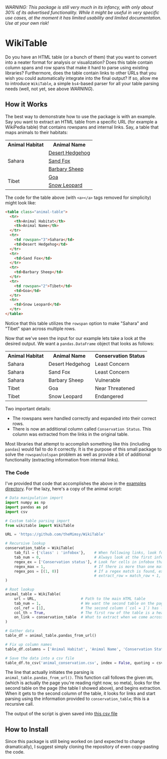 *WARNING: This package is still very much in its infancy, with only about 30% of its advertised functionality. While it might be useful in very specific use cases, at the moment it has limited usability and limited documentation. Use at your own risk!*

# WikiTable

Do you have an HTML table (or a bunch of them) that you want to convert into a neater format for analysis or visualization? Does this table contain column spans and row spans that make it hard to parse using existing libraries? Furthermore, does the table contain links to other URLs that you wish you could automatically integrate into the final output? If so, allow me to introduce `WikiTable`, a simple `bs4`-based parser for all your table parsing needs (well, not yet, see above *WARNING*).

## How it Works

The best way to demonstrate how to use the package is with an example. Say you want to extract an HTML table from a specific URL (for example a WikiPedia table) that contains rowspans and internal links. Say, a table that maps animals to their habitats:

<table class="animal-table">
  <tr>
    <th>Animal Habitat</th>
    <th>Animal Name</th>
  </tr>
  <tr>
    <td rowspan="3">Sahara</td>
    <td><a href="https://en.wikipedia.org/wiki/Desert_hedgehog">Desert Hedgehog</a></td>
  </tr>
  <tr>
    <td><a href="https://en.wikipedia.org/wiki/Fennec_fox">Sand Fox</a></td>
  </tr>
  <tr>
    <td><a href="https://en.wikipedia.org/wiki/Barbary_sheep">Barbary Sheep</a></td>
  </tr>
  <tr>
    <td rowspan="2">Tibet</td>
    <td><a href="https://en.wikipedia.org/wiki/Goa_(antelope)">Goa</a></td>
  </tr>
  <tr>
    <td><a href="https://en.wikipedia.org/wiki/Snow_leopard">Snow Leopard</a></td>
  </tr>
</table>

The code for the table above (with `<a></a>` tags removed for simplicity) might look like:

```html
<table class="animal-table">
  <tr>
    <th>Animal Habitat</th>
    <th>Animal Name</th>
  </tr>
  <tr>
    <td rowspan="3">Sahara</td>
    <td>Desert Hedgehog</td>
  </tr>
  <tr>
    <td>Sand Fox</td>
  </tr>
  <tr>
    <td>Barbary Sheep</td>
  </tr>
  <tr>
    <td rowspan="2">Tibet</td>
    <td>Goa</td>
  </tr>
  <tr>
    <td>Snow Leopard</td>
  </tr>
</table>
```
Notice that this table utilizes the `rowspan` option to make "Sahara" and "Tibet" span across multiple rows.

Now that we've seen the input for our example lets take a look at the desired output. We want a `pandas.DataFrame` object that looks as follows:

<table>
  <tr>
    <th>Animal Habitat</th>
    <th>Animal Name</th>
    <th>Conservation Status</th>
  </tr>
  <tr>
    <td>Sahara</td>
    <td>Desert Hedgehog</td>
    <td>Least Concern</td>
  </tr>
  <tr>
    <td>Sahara</td>
    <td>Sand Fox</td>
    <td>Least Concern</td>
  </tr>
  <tr>
    <td>Sahara</td>
    <td>Barbary Sheep</td>
    <td>Vulnerable</td>
  </tr>
  <tr>
    <td>Tibet</td>
    <td>Goa</td>
    <td>Near Threatened</td>
  </tr>
  <tr>
    <td>Tibet</td>
    <td>Snow Leopard</td>
    <td>Endangered</td>
  </tr>
</table>

Two important details:
- The rowspans were handled correctly and expanded into their correct rows.
- There is now an additional column called `Conservation Status`. This column was extracted from the links in the original table.

Most libraries that attempt to accomplish something like this (including `pandas`) would fail to do it correctly. It is the purpose of this small package to solve the `rowspan`/`colspan` problem as well as provide a bit of additional functionality (extracting information from internal links).

### The Code

I've provided that code that accomplishes the above in the [examples directory](https://github.com/theMimsy/WikiTable/tree/master/examples). For the lazy, here's a copy of the animal script:

```python
# Data manipulation import
import numpy as np
import pandas as pd
import csv

# Custom table parsing import
from wikitable import WikiTable

URL = 'https://github.com/theMimsy/WikiTable'

# Recursive lookup
conservation_table = WikiTable(
    tab_fil = {'class' : 'infobox'},    # When following links, look for at the WikiPedia infoboxes
    tab_num = 0,                        # Always look at the first infobox (should only be one)
    regex_ex = ['Conservation status'], # Look for cells in infobox that match this regex
    regex_max = 1,                      # If there is more than one match, only take the first
    regex_pos = [(1, 0)]                # If a regex match is found, extract the cell to the below
                                        # extract_row = match_row + 1, extract_col = match_col + 0
)

# Root lookup
animal_table = WikiTable(
    url = URL,                    # Path to the main HTML table
    tab_num = 1,                  # We want the second table on the page (`index = 1`)
    col_ref = [1],                # The second column (`col = 1`) has links for recursion
    col_th = True,                # The first row of the table is a header
    on_link = conservation_table  # What to extract when we come across a link
)

# Gather data
table_df = animal_table.pandas_from_url()

# Fix up column names
table_df.columns = ['Animal Habitat', 'Animal Name', 'Conservation Status']

# Save the data into a csv file
table_df.to_csv('animal_conservation.csv', index = False, quoting = csv.QUOTE_ALL)
```

The line that actually initiates the parsing is `animal_table.pandas_from_url()`. This function call follows the given `URL` (which is actually the page you're reading right now, so meta), looks for the second table on the page (the table I showed above), and begins extraction. When it gets to the second column of the table, it looks for links and start parsing using the information provided to `conservation_table`; this is a recursive call.

The output of the script is given saved into [this csv file](https://github.com/theMimsy/WikiTable/tree/master/examples/animal_conservation.csv)

## How to Install

Since this package is still being worked on (and expected to change dramatically), I suggest simply cloning the repository of even copy-pasting the code.